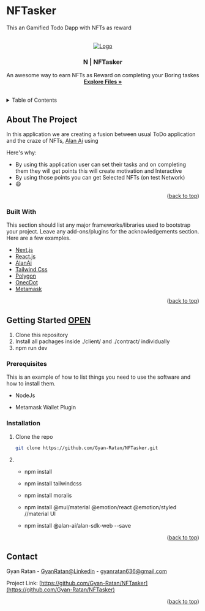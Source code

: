 # NFTasker
This an Gamified Todo Dapp with NFTs as reward

<div id="top"></div>


<!-- PROJECT SHIELDS -->
<!--
*** I'm using markdown "reference style" links for readability.
*** Reference links are enclosed in brackets [ ] instead of parentheses ( ).
*** See the bottom of this document for the declaration of the reference variables
*** for contributors-url, forks-url, etc. This is an optional, concise syntax you may use.
*** https://www.markdownguide.org/basic-syntax/#reference-style-links
-->

<!-- PROJECT LOGO -->
<br />
<div align="center">
  <a href="https://i.imgur.com/oJW7Bpl.png">
    <img src="https://i.imgur.com/oJW7Bpl.png" alt="Logo">
  </a>

  <h3 align="center">N | NFTasker</h3>

  <p align="center">
    An awesome way to earn NFTs as Reward on completing your Boring taskes 
    <br />
    <a href="https://github.com/Gyan-Ratan/NFTasker"><strong>Explore Files »</strong></a>
    <br />
    <br />
  </p>
</div>



<!-- TABLE OF CONTENTS -->
<details>
  <summary>Table of Contents</summary>
  <ol>
    <li>
      <a href="#about-the-project">About The Project</a>
      <ul>
        <li><a href="#built-with">Built With</a></li>
      </ul>
    </li>
    <li>
      <a href="#getting-started">Getting Started</a>
      <ul>
        <li><a href="#prerequisites">Prerequisites</a></li>
        <li><a href="#installation">Installation</a></li>
      </ul>
    </li>
  </ol>
</details>



<!-- ABOUT THE PROJECT -->
## About The Project

In this application we are creating a fusion between usual ToDo application and the craze of NFTs, <a href="https://alan.app/">Alan Ai</a> using 

Here's why:
* By using this application user can set their tasks and on completing them they will get points this will create motivation and Interactive
* By using those points you can get Selected NFTs (on test Network)
* :smile:


<p align="right">(<a href="#top">back to top</a>)</p>



### Built With

This section should list any major frameworks/libraries used to bootstrap your project. Leave any add-ons/plugins for the acknowledgements section. Here are a few examples.

* [Next.js](https://nextjs.org/)
* [React.js](https://reactjs.org/)
* [AlanAi](https://alan.app/)
* [Tailwind Css](https://tailwindcss.com/)
* [Polygon](https://jquery.com)
* [OnecDot](https://onec.in/)
* [Metamask](https://metamask.io/)

<p align="right">(<a href="#top">back to top</a>)</p>



<!-- GETTING STARTED -->
## Getting Started [OPEN](https://github.com/Gyan-Ratan/NFTasker)
1. Clone this repository
2. Install all pachages inside ./client/ and ./contract/ individually
3. npm run dev

### Prerequisites

This is an example of how to list things you need to use the software and how to install them.
* NodeJs

* Metamask Wallet Plugin


### Installation

1. Clone the repo
   ```sh
   git clone https://github.com/Gyan-Ratan/NFTasker.git
   ```
2.  * npm install

    * npm install tailwindcss 

    * npm install moralis

    * npm install @mui/material @emotion/react @emotion/styled        //material UI

    * npm install @alan-ai/alan-sdk-web --save

<p align="right">(<a href="#top">back to top</a>)</p>



<!-- CONTACT -->
## Contact

Gyan Ratan - [GyanRatan@Linkedin](https://www.linkedin.com/in/gyanratan636/) - gyanratan636@gmail.com

Project Link: [https://github.com/Gyan-Ratan/NFTasker](https://github.com/Gyan-Ratan/NFTasker)

<p align="right">(<a href="#top">back to top</a>)</p>




<!-- MARKDOWN LINKS & IMAGES -->
<!-- https://www.markdownguide.org/basic-syntax/#reference-style-links -->
[contributors-shield]: https://img.shields.io/github/contributors/othneildrew/Best-README-Template.svg?style=for-the-badge
[contributors-url]: https://github.com/othneildrew/Best-README-Template/graphs/contributors
[forks-shield]: https://img.shields.io/github/forks/othneildrew/Best-README-Template.svg?style=for-the-badge
[forks-url]: https://github.com/othneildrew/Best-README-Template/network/members
[stars-shield]: https://img.shields.io/github/stars/othneildrew/Best-README-Template.svg?style=for-the-badge
[stars-url]: https://github.com/othneildrew/Best-README-Template/stargazers
[issues-shield]: https://img.shields.io/github/issues/othneildrew/Best-README-Template.svg?style=for-the-badge
[issues-url]: https://github.com/othneildrew/Best-README-Template/issues
[license-shield]: https://img.shields.io/github/license/othneildrew/Best-README-Template.svg?style=for-the-badge
[license-url]: https://github.com/othneildrew/Best-README-Template/blob/master/LICENSE.txt
[linkedin-shield]: https://img.shields.io/badge/-LinkedIn-black.svg?style=for-the-badge&logo=linkedin&colorB=555
[linkedin-url]: https://linkedin.com/in/othneildrew
[product-screenshot]: images/screenshot.png
